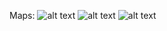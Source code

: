 Maps:
![alt text](https://github.com/WillW983/UDM-2022/blob/main/Assignment%303/13.png?raw=true)
![alt text](https://github.com/WillW983/UDM-2022/blob/main/Assignment%303/19.png?raw=true)
![alt text](https://github.com/WillW983/UDM-2022/blob/main/Assignment%303/diff.png?raw=true)
